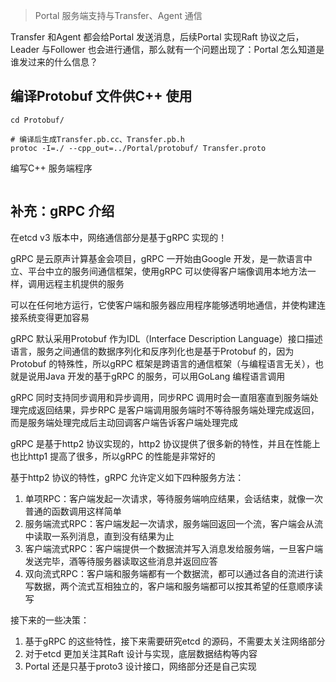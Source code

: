 >Portal 服务端支持与Transfer、Agent 通信

Transfer 和Agent 都会给Portal 发送消息，后续Portal 实现Raft 协议之后，Leader 与Follower 也会进行通信，那么就有一个问题出现了：Portal 怎么知道是谁发过来的什么信息？

## 编译Protobuf 文件供C++ 使用

```shell
cd Protobuf/

# 编译后生成Transfer.pb.cc、Transfer.pb.h
protoc -I=./ --cpp_out=../Portal/protobuf/ Transfer.proto
```

编写C++ 服务端程序

```c++

```


## 补充：gRPC 介绍

在etcd v3 版本中，网络通信部分是基于gRPC 实现的！

gRPC 是云原声计算基金会项目，gRPC 一开始由Google 开发，是一款语言中立、平台中立的服务间通信框架，使用gRPC 可以使得客户端像调用本地方法一样，调用远程主机提供的服务

可以在任何地方运行，它使客户端和服务器应用程序能够透明地通信，并使构建连接系统变得更加容易

gRPC 默认采用Protobuf 作为IDL（Interface Description Language）接口描述语言，服务之间通信的数据序列化和反序列化也是基于Protobuf 的，因为Protobuf 的特殊性，所以gRPC 框架是跨语言的通信框架（与编程语言无关），也就是说用Java 开发的基于gRPC 的服务，可以用GoLang 编程语言调用

gRPC 同时支持同步调用和异步调用，同步RPC 调用时会一直阻塞直到服务端处理完成返回结果，异步RPC 是客户端调用服务端时不等待服务端处理完成返回，而是服务端处理完成后主动回调客户端告诉客户端处理完成

gRPC 是基于http2 协议实现的，http2 协议提供了很多新的特性，并且在性能上也比http1 提高了很多，所以gRPC 的性能是非常好的

基于http2 协议的特性，gRPC 允许定义如下四种服务方法：

1. 单项RPC：客户端发起一次请求，等待服务端响应结果，会话结束，就像一次普通的函数调用这样简单
2. 服务端流式RPC：客户端发起一次请求，服务端回返回一个流，客户端会从流中读取一系列消息，直到没有结果为止
3. 客户端流式RPC：客户端提供一个数据流并写入消息发给服务端，一旦客户端发送完毕，酒等待服务器读取这些消息并返回应答
4. 双向流式RPC：客户端和服务端都有一个数据流，都可以通过各自的流进行读写数据，两个流式互相独立的，客户端和服务端都可以按其希望的任意顺序读写

接下来的一些决策：
1. 基于gRPC 的这些特性，接下来需要研究etcd 的源码，不需要太关注网络部分
2. 对于etcd 更加关注其Raft 设计与实现，底层数据结构等内容
3. Portal 还是只基于proto3 设计接口，网络部分还是自己实现